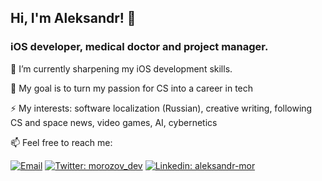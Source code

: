 ## Hi, I'm Aleksandr! 👋

### iOS developer, medical doctor and project manager.

🌱  I’m currently sharpening my iOS development skills.
 
🔭  My goal is to turn my passion for CS into a career in tech

⚡ My interests: software localization (Russian), creative writing, following CS and space news, video games, AI, cybernetics
 
📫  Feel free to reach me:

[![Email](https://img.shields.io/badge/Email-%40dr.morozov.dev@gmail.com%20-blue)](mailto:dr.morozov.dev@gmail.com?)
[![Twitter: morozov_dev](https://img.shields.io/twitter/follow/morozov_dev?style=social)](https://twitter.com/morozov_dev)
[![Linkedin: aleksandr-mor](https://img.shields.io/badge/-aleksandrmor-blue?style=flat-square&logo=Linkedin&logoColor=white&link=https://www.linkedin.com/in/aleksandr-mor/)](https://www.linkedin.com/in/aleksandr-mor/)
